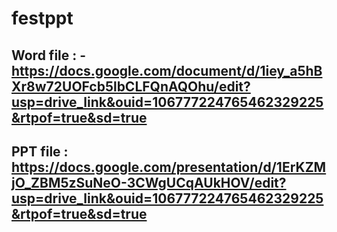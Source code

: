 # festppt
Word file : - https://docs.google.com/document/d/1iey_a5hBXr8w72UOFcb5lbCLFQnAQOhu/edit?usp=drive_link&ouid=106777224765462329225&rtpof=true&sd=true
---
PPT file : https://docs.google.com/presentation/d/1ErKZMjO_ZBM5zSuNeO-3CWgUCqAUkHOV/edit?usp=drive_link&ouid=106777224765462329225&rtpof=true&sd=true
---
